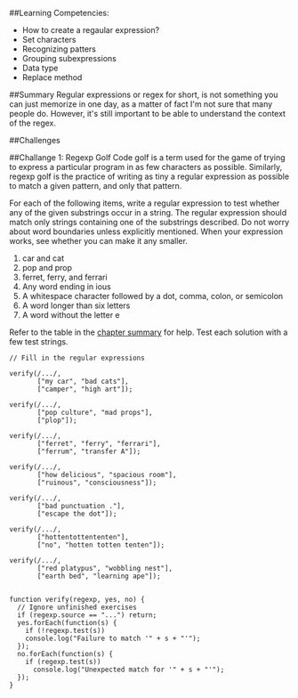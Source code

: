 ##Learning Competencies:
* How to create a regaular expression?
* Set characters
* Recognizing patters
* Grouping subexpressions
* Data type
* Replace method

##Summary
Regular expressions or regex for short, is not something you can just memorize in one day, as a matter of fact I'm not sure that many people do. However, it's still important to be able to understand the context of the regex.

##Challenges

##Challange 1: Regexp Golf
Code golf is a term used for the game of trying to express a particular program in as few characters as possible. Similarly, regexp golf is the practice of writing as tiny a regular expression as possible to match a given pattern, and only that pattern.

For each of the following items, write a regular expression to test whether any of the given substrings occur in a string. The regular expression should match only strings containing one of the substrings described. Do not worry about word boundaries unless explicitly mentioned. When your expression works, see whether you can make it any smaller.

1. car and cat
2. pop and prop
3. ferret, ferry, and ferrari
4. Any word ending in ious
5. A whitespace character followed by a dot, comma, colon, or semicolon
6. A word longer than six letters
7. A word without the letter e

Refer to the table in the <a href="http://eloquentjavascript.net/09_regexp.html#summary_regexp">chapter summary</a> for help. Test each solution with a few test strings.

```
// Fill in the regular expressions

verify(/.../,
       ["my car", "bad cats"],
       ["camper", "high art"]);

verify(/.../,
       ["pop culture", "mad props"],
       ["plop"]);

verify(/.../,
       ["ferret", "ferry", "ferrari"],
       ["ferrum", "transfer A"]);

verify(/.../,
       ["how delicious", "spacious room"],
       ["ruinous", "consciousness"]);

verify(/.../,
       ["bad punctuation ."],
       ["escape the dot"]);

verify(/.../,
       ["hottentottententen"],
       ["no", "hotten totten tenten"]);

verify(/.../,
       ["red platypus", "wobbling nest"],
       ["earth bed", "learning ape"]);


function verify(regexp, yes, no) {
  // Ignore unfinished exercises
  if (regexp.source == "...") return;
  yes.forEach(function(s) {
    if (!regexp.test(s))
    console.log("Failure to match '" + s + "'");
  });
  no.forEach(function(s) {
    if (regexp.test(s))
      console.log("Unexpected match for '" + s + "'");
  });
}
```





